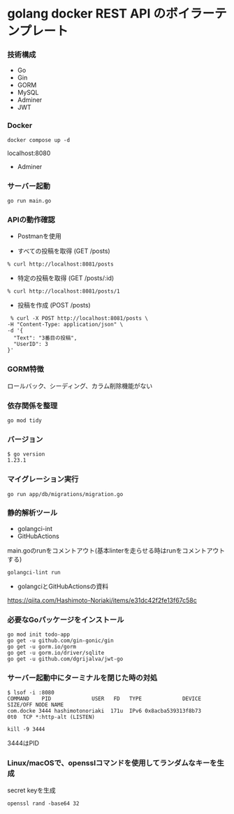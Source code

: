 # golang docker REST API のボイラーテンプレート

### 技術構成
- Go
- Gin
- GORM
- MySQL
- Adminer
- JWT

### Docker
```
docker compose up -d
```
localhost:8080
- Adminer

### サーバー起動
```
go run main.go
```

### APIの動作確認
- Postmanを使用

- すべての投稿を取得 (GET /posts)
```
% curl http://localhost:8081/posts
```
- 特定の投稿を取得 (GET /posts/:id)
```
% curl http://localhost:8081/posts/1
```
- 投稿を作成 (POST /posts)
```
 % curl -X POST http://localhost:8081/posts \
-H "Content-Type: application/json" \
-d '{
  "Text": "3番目の投稿",
  "UserID": 3
}'
```

### GORM特徴
ロールバック、シーディング、カラム削除機能がない

### 依存関係を整理
```
go mod tidy
```

###  バージョン
```
$ go version
1.23.1
```

### マイグレーション実行
```
go run app/db/migrations/migration.go
```

### 静的解析ツール
- golangci-int
- GitHubActions

main.goのrunをコメントアウト(基本linterを走らせる時はrunをコメントアウトする)
```
golangci-lint run
```

- golangciとGitHubActionsの資料

https://qiita.com/Hashimoto-Noriaki/items/e31dc42f2fe13f67c58c

### 必要なGoパッケージをインストール
```
go mod init todo-app
go get -u github.com/gin-gonic/gin
go get -u gorm.io/gorm
go get -u gorm.io/driver/sqlite
go get -u github.com/dgrijalva/jwt-go
```

### サーバー起動中にターミナルを閉じた時の対処
```
$ lsof -i :8080
COMMAND    PID             USER   FD   TYPE             DEVICE SIZE/OFF NODE NAME
com.docke 3444 hashimotonoriaki  171u  IPv6 0x8acba539313f8b73      0t0  TCP *:http-alt (LISTEN)
```
```
kill -9 3444 
```
3444はPID

### Linux/macOSで、opensslコマンドを使用してランダムなキーを生成
secret keyを生成
```
openssl rand -base64 32
```
